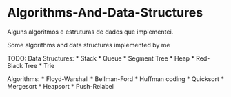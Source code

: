 Algorithms-And-Data-Structures
==============================

Alguns algoritmos e estruturas de dados que implementei.

Some algorithms and data structures implemented by me

TODO: 
  Data Structures:
    * Stack
    * Queue
    * Segment Tree
    * Heap
    * Red-Black Tree
    * Trie
  
  Algorithms:
    * Floyd-Warshall
    * Bellman-Ford
    * Huffman coding
    * Quicksort
    * Mergesort
    * Heapsort
    * Push-Relabel
